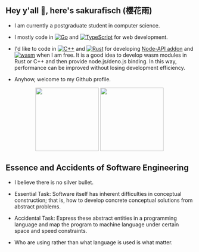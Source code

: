 ## Hey y'all 👋, here's sakurafisch (樱花雨)

- I am currently a postgraduate student in computer science.

- I mostly code in [![Go](https://img.shields.io/badge/Go-00ADD8?style=flat-square&logo=go&logoColor=ffffff)](https://go.dev/) and [![TypeScript](https://img.shields.io/badge/TypeScript-007ACC?style=flat-square&logo=TypeScript&logoColor=ffffff)](https://www.typescriptlang.org/) for web development.

- I'd like to code in [![C++](https://img.shields.io/badge/C%2b%2b-00599C?style=flat-square&logo=c%2b%2b&logoColor=ffffff)](https://cplusplus.com/) and [![Rust](https://img.shields.io/badge/Rust-000000?style=flat-square&logo=rust&logoColor=ffffff)](https://www.rust-lang.org/) for developing [Node-API addon](https://nodejs.org/api/n-api.html) and [![wasm](https://img.shields.io/badge/WebAssembly-654FF0?style=flat-square&logo=WebAssembly&logoColor=ffffff)](https://webassembly.org/) when I am free. It is a good idea to develop wasm modules in Rust or C++ and then provide node.js/deno.js binding. In this way, performance can be improved without losing development efficiency.



- Anyhow, welcome to my Github profile.

<p align="center">
    <img height="170" src="https://github-readme-stats.vercel.app/api?username=sakurafisch&show_icons=true&theme=react">
    <img height="170" src="https://github-readme-stats.vercel.app/api/top-langs/?username=sakurafisch&langs_count=7&layout=compact&hide=less,objective-c,powershell,html,css,javascript,cmake,shell,ruby,batchfile,starlark,assembly,makefile,dockerfile,c,c%23,nix&theme=react"
</p>

## Essence and Accidents of Software Engineering

- I believe there is no silver bullet.

- Essential Task: Software itself has inherent difficulties in conceptual construction; that is, how to develop concrete conceptual solutions from abstract problems.

- Accidental Task: Express these abstract entities in a programming language and map the program to machine language under certain space and speed constraints.

- Who are using rather than what language is used is what matter.
